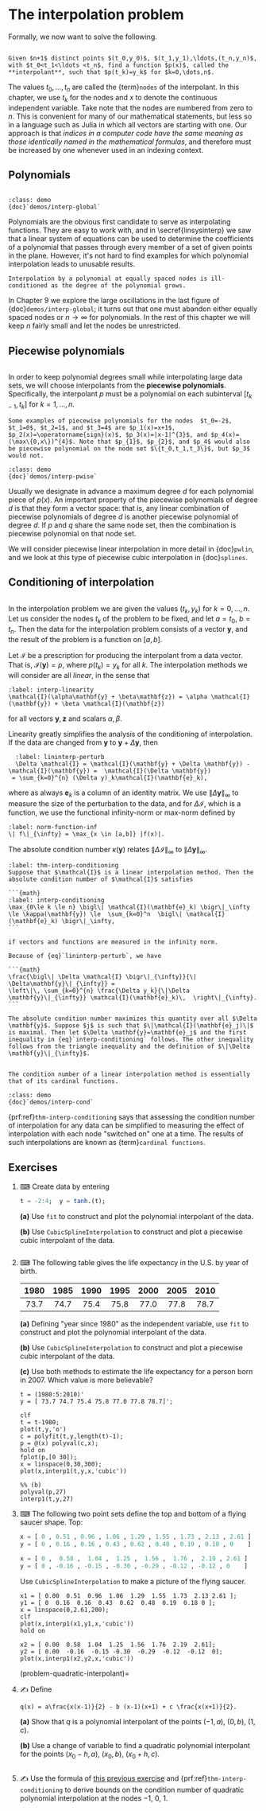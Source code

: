 # The interpolation problem

Formally, we now want to solve the following.

```{index} interpolation
```

```{prf:definition} Interpolation problem
Given $n+1$ distinct points $(t_0,y_0)$, $(t_1,y_1),\ldots,(t_n,y_n)$, with $t_0<t_1<\ldots <t_n$, find a function $p(x)$, called the **interpolant**, such that $p(t_k)=y_k$ for $k=0,\dots,n$.
```

The values $t_0,\ldots,t_n$ are called the {term}`nodes` of the interpolant. In this chapter, we use $t_k$ for the nodes and $x$ to denote the continuous independent variable. Take note that the nodes are numbered from zero to $n$. This is convenient for many of our mathematical statements, but less so in a language such as Julia in which all vectors are starting with one. Our approach is that *indices in a computer code have the same meaning as those identically named in the mathematical formulas*, and therefore must be increased by one whenever used in an indexing context.

## Polynomials

```{index} interpolation; by polynomials
```

````{prf:example} Julia demo
:class: demo
{doc}`demos/interp-global`
````

Polynomials are the obvious first candidate to serve as interpolating functions. They are easy to work with, and in \secref{linsysinterp} we saw that a linear system of equations can be used to determine the coefficients of a polynomial that passes through every member of a set of given points in the plane. However, it's not hard to find examples for which polynomial interpolation leads to unusable results.

```{margin}
Interpolation by a polynomial at equally spaced nodes is ill-conditioned as the degree of the polynomial grows.
```

In Chapter 9 we explore the large oscillations in the last figure of {doc}`demos/interp-global`; it turns out that one must abandon either equally spaced nodes or $n\to\infty$ for polynomials. In the rest of this chapter we will keep $n$ fairly small and let the nodes be unrestricted.

## Piecewise polynomials

```{index} interpolation; by piecewise polnyomials
```

In order to keep polynomial degrees small while interpolating large data sets, we will choose interpolants from the **piecewise polynomials**. Specifically, the interpolant $p$ must be a polynomial on each subinterval $[t_{k-1},t_k]$ for $k=1,\ldots,n$.

````{prf:example}
Some examples of piecewise polynomials for the nodes  $t_0=-2$, $t_1=0$, $t_2=1$, and $t_3=4$ are $p_1(x)=x+1$, $p_2(x)=\operatorname{sign}(x)$, $p_3(x)=|x-1|^{3}$, and $p_4(x)=(\max\{0,x\})^{4}$. Note that $p_{1}$, $p_{2}$, and $p_4$ would also be piecewise polynomial on the node set $\{t_0,t_1,t_3\}$, but $p_3$ would not.
````

````{prf:example} Julia demo
:class: demo
{doc}`demos/interp-pwise`
````

Usually we designate in advance a maximum degree $d$ for each polynomial piece of $p(x)$. An important property of the piecewise polynomials of degree $d$ is that they form a vector space: that is, any linear combination of piecewise polynomials of degree $d$ is another piecewise polynomial of degree $d$. If $p$ and $q$ share the same node set, then the combination is piecewise polynomial on that node set.

We will consider piecewise linear interpolation in more detail in {doc}`pwlin`, and we look at this type of piecewise cubic interpolation in {doc}`splines`.

## Conditioning of interpolation

```{index} condition number; of interpolation
```

In the interpolation problem we are given the values $(t_k,y_k)$ for $k=0,\ldots,n$. Let us consider the nodes $t_k$ of the problem to be fixed, and let $a=t_0$, $b=t_n$. Then the data for the interpolation problem consists of a vector $\mathbf{y}$, and the result of the problem is a function on $[a,b]$.

Let $\mathcal{I}$ be a prescription for producing the interpolant from a data vector.  That is, $\mathcal{I}(\mathbf{y})=p$, where $p(t_k)=y_k$ for all $k$. The interpolation methods we will consider are all *linear*, in the sense that

```{math}
:label: interp-linearity
\mathcal{I}(\alpha\mathbf{y} + \beta\mathbf{z}) = \alpha \mathcal{I}(\mathbf{y}) + \beta \mathcal{I}(\mathbf{z})
```

for all vectors $\mathbf{y},\mathbf{z}$ and scalars $\alpha,\beta$.

Linearity greatly simplifies the analysis of the conditioning of interpolation. If the data are changed from $\mathbf{y}$ to $\mathbf{y}+ \Delta \mathbf{y}$, then

```{math}
  :label: lininterp-perturb
  \Delta \mathcal{I} = \mathcal{I}(\mathbf{y} + \Delta \mathbf{y}) - \mathcal{I}(\mathbf{y}) =  \mathcal{I}(\Delta \mathbf{y})
 = \sum_{k=0}^{n} (\Delta y)_k\mathcal{I}(\mathbf{e}_k),
```

where as always $\mathbf{e}_k$ is a column of an identity matrix. We use $\|\Delta \mathbf{y}\|_\infty$ to measure the size of the perturbation to the data, and for $\Delta \mathcal{I}$, which is a function, we use the functional infinity-norm or max-norm defined by

```{math}
:label: norm-function-inf
\| f\|_{\infty} = \max_{x \in [a,b]} |f(x)|.
```

The absolute condition number $\kappa(\mathbf{y})$ relates $\|\Delta \mathcal{I} \|_\infty$ to $\|\Delta \mathbf{y}\|_\infty$.

````{prf:theorem} Interpolation conditioning
:label: thm-interp-conditioning
Suppose that $\mathcal{I}$ is a linear interpolation method. Then the absolute condition number of $\mathcal{I}$ satisfies
  
```{math}
:label: interp-conditioning
\max_{0\le k \le n} \bigl\| \mathcal{I}(\mathbf{e}_k) \bigr\|_\infty \le \kappa(\mathbf{y}) \le  \sum_{k=0}^n  \bigl\| \mathcal{I}(\mathbf{e}_k) \bigr\|_\infty,
```

if vectors and functions are measured in the infinity norm.
````

````{prf:proof}
Because of {eq}`lininterp-perturb`, we have

```{math}
\frac{\bigl\| \Delta \mathcal{I} \bigr\|_{\infty}}{\| \Delta\mathbf{y}\|_{\infty}} =
\left\|\, \sum_{k=0}^{n} \frac{\Delta y_k}{\|\Delta \mathbf{y}\|_{\infty}} \mathcal{I}(\mathbf{e}_k)\,  \right\|_{\infty}.
```

The absolute condition number maximizes this quantity over all $\Delta \mathbf{y}$. Suppose $j$ is such that $\|\mathcal{I}(\mathbf{e}_j)\|$ is maximal. Then let $\Delta \mathbf{y}=\mathbf{e}_j$ and the first inequality in {eq}`interp-conditioning` follows. The other inequality follows from the triangle inequality and the definition of $\|\Delta \mathbf{y}\|_{\infty}$.
````

```{index} cardinal functions
```

```{margin}
The condition number of a linear interpolation method is essentially that of its cardinal functions.
```

````{prf:example} Julia demo
:class: demo
{doc}`demos/interp-cond`
````

{prf:ref}`thm-interp-conditioning` says that assessing the condition number of interpolation for any data can be simplified to measuring the effect of interpolation with each node "switched on" one at a time. The results of such interpolations are known as {term}`cardinal functions`.

## Exercises

1. ⌨ Create data by entering

    ``` julia
    t = -2:4;  y = tanh.(t);
    ```

    **(a)** Use `fit` to construct and plot the polynomial interpolant of the data.

    **(b)** Use `CubicSplineInterpolation` to construct and plot a piecewise cubic interpolant of the data.

    ````{only} solutions
    ````

2. ⌨ The following table gives the life expectancy in the U.S. by year of birth.

      | 1980 | 1985 | 1990 | 1995 | 2000 | 2005 | 2010 |
      |:---:|:----:|:-----:|:----:|:----:|:----:|:----:|
      | 73.7 | 74.7 | 75.4 | 75.8 | 77.0 | 77.8 | 78.7 |

    **(a)** Defining "year since 1980" as the independent variable, use `fit` to construct and plot the polynomial interpolant of the data.

    **(b)** Use `CubicSplineInterpolation` to construct and plot a piecewise cubic interpolant of the data.

    **(c)** Use both methods to estimate the life expectancy for a person born in 2007. Which value is more believable?
  
    ````{only} solutions
    t = (1980:5:2010)'
    y = [ 73.7 74.7 75.4 75.8 77.0 77.8 78.7]';

    clf
    t = t-1980;
    plot(t,y,'o')
    c = polyfit(t,y,length(t)-1);
    p = @(x) polyval(c,x);
    hold on
    fplot(p,[0 30]);
    x = linspace(0,30,300);
    plot(x,interp1(t,y,x,'cubic'))

    %% (b)
    polyval(p,27)
    interp1(t,y,27)
    ````

3. ⌨ The following two point sets define the top and bottom of a flying saucer shape.
    Top:

    ``` julia
    x = [ 0 , 0.51 , 0.96 , 1.06 , 1.29 , 1.55 , 1.73 , 2.13 , 2.61 ]
    y = [ 0 , 0.16 , 0.16 , 0.43 , 0.62 , 0.48 , 0.19 , 0.18 , 0    ]
    ```

    ``` julia
    x = [ 0 ,  0.58 ,  1.04 ,  1.25 ,  1.56 ,  1.76 ,  2.19 , 2.61 ]
    y = [ 0 , -0.16 , -0.15 , -0.30 , -0.29 , -0.12 , -0.12 , 0    ]
    ```

    Use `CubicSplineInterpolation` to make a picture of the flying saucer. 

    ````{only} solutions
    x1 = [ 0.00  0.51  0.96  1.06  1.29  1.55  1.73  2.13 2.61 ];
    y1 = [ 0  0.16  0.16  0.43  0.62  0.48  0.19  0.18 0 ]; 
    x = linspace(0,2.61,200);
    clf
    plot(x,interp1(x1,y1,x,'cubic'))
    hold on

    x2 = [ 0.00  0.58  1.04  1.25  1.56  1.76  2.19  2.61];
    y2 = [ 0.00  -0.16  -0.15 -0.30  -0.29  -0.12  -0.12  0];
    plot(x,interp1(x2,y2,x,'cubic'))
    ````

    (problem-quadratic-interpolant)=
4. ✍ Define

    ```{math}
    q(x) = a\frac{x(x-1)}{2} - b (x-1)(x+1) + c \frac{x(x+1)}{2}.
    ```

    **(a)** Show that $q$ is a polynomial interpolant of the points $(-1,a)$, $(0,b)$, $(1,c)$.

    **(b)** Use a change of variable to find a quadratic polynomial interpolant for the points $(x_0-h,a)$, $(x_0,b)$, $(x_0+h,c)$.
  
    ````{only} solutions
    ````

5. ✍ Use the formula of [this previous exercise](problem-quadratic-interpolant) and {prf:ref}`thm-interp-conditioning` to derive bounds on the condition number of quadratic polynomial interpolation at the nodes $-1$, $0$, $1$.

    ````{only} solutions
    ````
